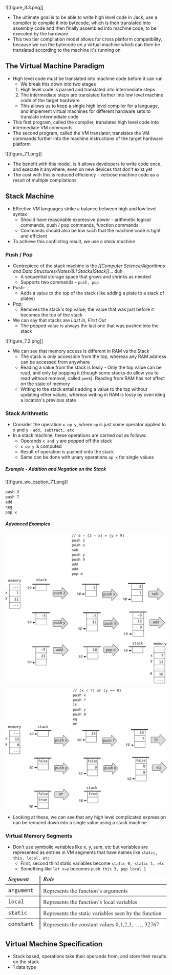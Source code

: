 ![[figure_II.3.png]]

- The ultimate goal is to be able to write high level code in Jack, use a compiler to compile it into bytecode, which is then translated into assembly code and then finally assembled into machine code, to be executed by the hardware.
- This two tier compilation model allows for cross platform compatibility, because we run the bytecode on a virtual machine which can then be translated according to the machine it's running on

## The Virtual Machine Paradigm
- High level code must be translated into machine code before it can run
	- We break this down into two stages
	1. High level code is parsed and translated into intermediate steps
	2. The intermediate steps are translated further into low level machine code of the target hardware
	- This allows us to keep a single high level compiler for a language, and implement virtual machines for different hardware sets to translate intermediate code
- This first program, called the compiler, translates high level code into intermediate VM commands
- The second program, called the VM translator, translates the VM commands further into the machine instructions of the target hardware platform 

![[figure_7.1.png]]

- The benefit with this model, is it allows developers to write code once, and execute it anywhere, even on new devices that don't exist yet
- The cost with this is reduced efficiency - verbose machine code as a result of multiple compilations

## Stack Machine
- Effective VM languages strike a balance between high and low level syntax
	- Should have reasonable expressive power - arithmetic logical commands, push / pop commands, function commands
	- Commands should also be low such that the machine code is tight and efficient
- To achieve this conflicting result, we use a *stack machine*

### Push / Pop
- Centrepiece of the stack machine is the *[[Computer Science/Algorithms and Data Structures/Notes/8.1 Stacks|Stack]]*… duh
	- A sequential storage space that grows and shrinks as needed
	- Supports two commands - `push, pop`
- Push:
	- Adds a value to the top of the stack (like adding a plate to a stack of plates)
- Pop:
	- Removes the stack's top value; the value that was just before it becomes the top of the stack
- We can say that stacks are *Last In, First Out*
	- The popped value is always the last one that was pushed into the stack

![[figure_7.2.png]]

- We can see that memory access is different in RAM vs the Stack
	- The stack is only accessible from the top, whereas any RAM address can be accessed from anywhere
	- Reading a value from the stack is lossy - Only the top value can be read, and only by popping it (though some stacks do allow you to read without removal, called `peek`). Reading from RAM has not affect on the state of memory
	- Writing to the stack entails adding a value to the top without updating other values, whereas writing in RAM is lossy by overriding a location's previous state

### Stack Arithmetic
- Consider the operation `x op y`, where `op` is just some operator applied to x and y - `add, subtract, etc`
- In a stack machine, these operations are carried out as follows:
	- Operands `x and y` are popped off the stack
	- `x op y` is computed
	- Result of operation is pushed onto the stack
	- Same can be done with unary operations `op x` for single values

##### Example - Addition and Negation on the Stack

![[figure_wo_caption_7.1.png]]

```
push 3
push 7
add
neg
pop x
```

##### Advanced Examples

![](Images/figure_7.3a.png)

![](Images/figure_7.3b.png)

- Looking at these, we can see that any high level complicated expression can be reduced down into a single value using a stack machine

### Virtual Memory Segments
- Don't use symbolic variables like x, y, sum, etc but variables are represented as entries in VM segments that have names like `static, this, local, etc`
	- First, second third static variables become `static 0, static 1, etc`
	- Something like `let x=y` becomes `push this 3, pop local 1`

![](Images/Pasted%20image%2020230822130944.png)

## Virtual Machine Specification
- Stack based, operations take their operands from, and store their results on the stack
- 1 data type 